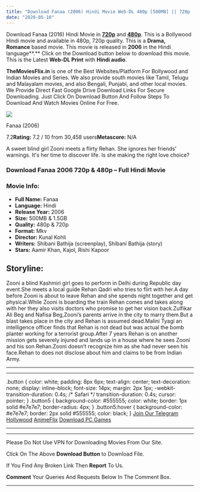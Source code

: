 ```yaml
---
title: "Download Fanaa (2006) Hindi Movie Web-DL 480p [500MB] || 720p [1.5GB]"
date: "2020-05-10"
---
```


Download Fanaa (2016) Hindi Movie in [**720p**](https://1moviesflix.com/720p-movies/) and **[480p](https://1moviesflix.com/480p-movies/)**. This is a Bollywood Hindi movie and available in 480p, 720p quality. This is a **Drama, Romance** based movie. This movie is released in **2006** in the Hindi language**.** Click on the Download button below to download this movie. This is the Latest **Web-DL Print** with **Hindi audio**.

**TheMoviesFlix.in** is one of the Best Websites/Platform For Bollywood and Indian Movies and Series. We also provide south movies like Tamil, Telugu and Malayalam movies, and also Bengali, Punjabi, and other local movies. We Provide Direct Fast Google Drive Download Links For Secure Downloading. Just Click On Download Button And Follow Steps To Download And Watch Movies Online For Free.

[![](https://m.media-amazon.com/images/M/MV5BYzhkNTYzMzktNmZlZi00YmU4LTlmYjgtZTJmYWJjZWI5ZGRkXkEyXkFqcGdeQXVyNTkzNDQ4ODc@._V1_SX300.jpg)](https://www.imdb.com/title/tt0439662/ "Fanaa")

Fanaa (2006)

7.2**Rating:** 7.2 / 10 from 30,458 users**Metascore:** N/A

A sweet blind girl Zooni meets a flirty Rehan. She ignores her friends' warnings. It's her time to discover life. Is she making the right love choice?

### Download Fanaa 2006 720p & 480p – Full Hindi Movie

### Movie Info:

- **Full Name:** Fanaa
- **Language:** Hindi
- **Release Year:** 2006
- **Size:** 500MB & 1.5GB
- **Quality:** 480p & 720p
- **Format:** Mkv
- **Director:** Kunal Kohli
- **Writers:** Shibani Bathija (screenplay), Shibani Bathija (story)
- **Stars:** Aamir Khan, Kajol, Rishi Kapoor

## Storyline:

Zooni a blind Kashmiri girl goes to perform in Delhi during Republic day event.She meets a local guide Rehan Qadri who tries to flirt with her.A day before Zooni is about to leave Rehan and she spends night together and get physical.While Zooni is boarding the train Rehan comes and takes along with her they also visits doctors who promise to get her vision back.Zulfikar Ali Beg and Nafisa Beg,Zooni’s parents arrive in the city to marry them.But a blast takes place in the city and Rehan is assumed dead.Malini Tyagi an intelligence officer finds that Rehan is not dead but was actual the bomb planter working for a terrorist group.After 7 years Rehan is on another mission gets severely injured and lands up in a house where he sees Zooni and his son Rehan.Zooni doesn’t recognize him as she had never seen his face.Rehan to does not disclose about him and claims to be from Indian Army.

* * *

* * *

.button { color: white; padding: 8px 6px; text-align: center; text-decoration: none; display: inline-block; font-size: 14px; margin: 2px 1px; -webkit-transition-duration: 0.4s; /\* Safari \*/ transition-duration: 0.4s; cursor: pointer; } .button5 { background-color: #555555; color: white; border: 1px solid #e7e7e7; border-radius: 4px; } .button5:hover { background-color: #e7e7e7; border: 2px solid #555555; color: black; } [Join Our Telegram](http://gdrivepro.xyz/join.php) [Hollywood](https://moviesverse.com/) [AnimeFlix](https://animeflix.in/) [Download PC Games](https://gamesflix.net/)  

* * *

* * *

  

Please Do Not Use VPN for Downloading Movies From Our Site.

Click On The Above **Download Button** to Download File.

If You Find Any Broken Link Then **Report** To Us.

**Comment** Your Queries And Requests Below In The Comment Box.

* * *
